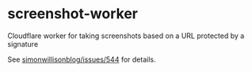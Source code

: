 # screenshot-worker

 Cloudflare worker for taking screenshots based on a URL protected by a signature 

 See [simonwillisonblog/issues/544](https://github.com/simonw/simonwillisonblog/issues/544) for details.
